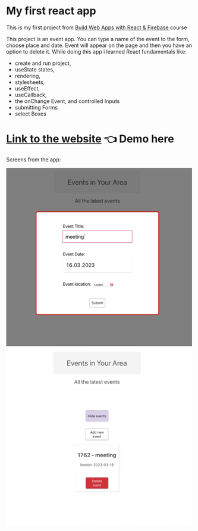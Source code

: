 # My first react app

This is my first project from <a href="https://www.udemy.com/course/build-web-apps-with-react-firebase/">Build Web Apps with React & Firebase
</a>course

This project is an event app. You can type a name of the event to the form, choose place and date. Event will appear on the page and then you have an option to delete it. While doing this app i learned React fundamentals like:
- create and run project, 
- useState states,
- rendering,
- stylesheets,
- useEffect,
- useCallback,
- the onChange Event, and controlled Inputs
- submitting Forms
- select Boxes

# <a href = "https://relaxed-bavarois-623a12.netlify.app">Link to the website</a> 👈 Demo here

Screens from the app:

<p float="left">
  <img src="/tripago/images/addingEvent.jpg" width="500"/>
  <img src="/tripago/images/eventsPreview.jpg" width="500" /> 

</p>
